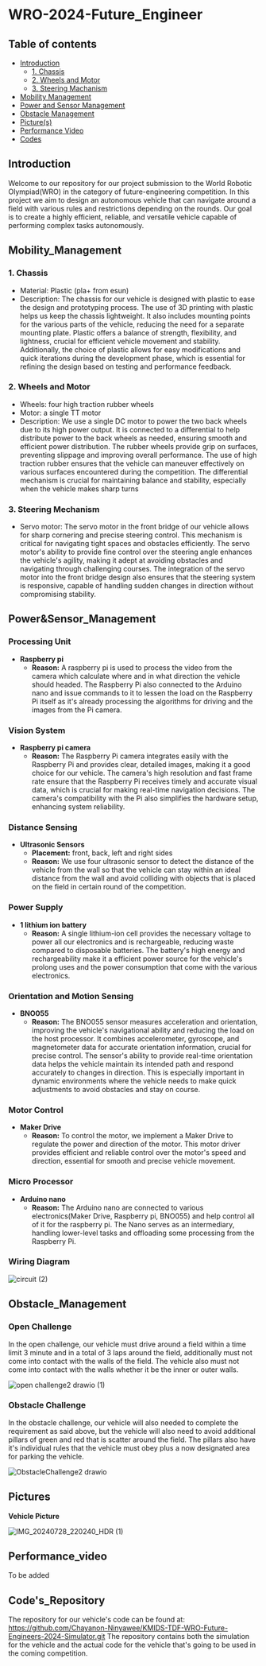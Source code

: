 # WRO-2024-Future_Engineer
## Table of contents

- [Introduction](#Introduction)
  - [1. Chassis](#1._Chassis)
  - [2. Wheels and Motor](#2._Wheels_and_Motor)
  - [3. Steering Machanism](#3._Steering_Mechanism)
- [Mobility Management](#Mobility_Management)
- [Power and Sensor Management](#Power&Sensor_Management)
- [Obstacle Management](#Obstacle_Management)
- [Picture(s)](#Pictures)
- [Performance Video](#Performance_video)
- [Codes](#Code's_Repository)  

## Introduction

Welcome to our repository for our project submission to the World Robotic Olympiad(WRO)
in the category of future-engineering competition. In this project we aim to design an
autonomous vehicle that can navigate around a field with various rules and restrictions
depending on the rounds. Our goal is to create a highly efficient, reliable, and versatile 
vehicle capable of performing complex tasks autonomously.

## Mobility_Management

### 1. Chassis
  - Material: Plastic (pla+ from esun)
  - Description: The chassis for our vehicle is designed with plastic to ease the design
    and prototyping process. The use of 3D printing with plastic helps us keep the chassis
    lightweight. It also includes mounting points for the various parts of the vehicle, reducing
    the need for a separate mounting plate. Plastic offers a balance of strength, flexibility,
    and lightness, crucial for efficient vehicle movement and stability. Additionally, the
    choice of plastic allows for easy modifications and quick iterations during the development
    phase, which is essential for refining the design based on testing and performance feedback.
    
### 2. Wheels and Motor  
  - Wheels: four high traction rubber wheels
  - Motor: a single TT motor
  - Description: We use a single DC motor to power the two back wheels due to its high power
    output. It is connected to a differential to help distribute power to the back wheels as
    needed, ensuring smooth and efficient power distribution. The rubber wheels provide grip
    on surfaces, preventing slippage and improving overall performance. The use of high traction
    rubber ensures that the vehicle can maneuver effectively on various surfaces encountered
    during the competition. The differential mechanism is crucial for maintaining balance and
    stability, especially when the vehicle makes sharp turns

### 3. Steering Mechanism  
   - Servo motor: The servo motor in the front bridge of our vehicle allows for sharp cornering
     and precise steering control. This mechanism is critical for navigating tight spaces and
     obstacles efficiently. The servo motor's ability to provide fine control over the steering
     angle enhances the vehicle's agility, making it adept at avoiding obstacles and navigating
     through challenging courses. The integration of the servo motor into the front bridge design
     also ensures that the steering system is responsive, capable of handling sudden
     changes in direction without compromising stability.
     
## Power&Sensor_Management
### Processing Unit  
- **Raspberry pi**
  - **Reason:** A raspberry pi is used to process the video from the camera which calculate
    where and in what direction the vehicle should headed. The Raspberry Pi also connected
    to the Arduino nano and issue commands to it to lessen the load on the Raspberry Pi itself
    as it's already processing the algorithms for driving and the images from the Pi camera.

### Vision System
- **Raspberry pi camera**
  - **Reason:**  The Raspberry Pi camera integrates easily with the Raspberry Pi and provides
    clear, detailed images, making it a good choice for our vehicle. The camera's high resolution
    and fast frame rate ensure that the Raspberry Pi receives timely and accurate visual data,
    which is crucial for making real-time navigation decisions. The camera's compatibility with
    the Pi also simplifies the hardware setup, enhancing system reliability.
    
### Distance Sensing  
- **Ultrasonic Sensors**
  - **Placement:** front, back, left and right sides
  - **Reason:** We use four ultrasonic sensor to detect the distance of the vehicle from
    the wall so that the vehicle can stay within an ideal distance from the wall and
    avoid colliding with objects that is placed on the field in certain round of
    the competition.

### Power Supply
- **1 lithium ion battery**
  - **Reason:** A single lithium-ion cell provides the necessary voltage to power all
    our electronics and is rechargeable, reducing waste compared to disposable batteries.
    The battery's high energy and rechargeability make it a efficient power source for
    the vehicle's prolong uses and the power consumption that come with the various
    electronics.

### Orientation and Motion Sensing
- **BNO055**
  - **Reason:** The BNO055 sensor measures acceleration and orientation, improving
    the vehicle's navigational ability and reducing the load on the host processor.
    It combines accelerometer, gyroscope, and magnetometer data for accurate orientation
    information, crucial for precise control. The sensor's ability to provide real-time
    orientation data helps the vehicle maintain its intended path and respond accurately
    to changes in direction. This is especially important in dynamic environments where
    the vehicle needs to make quick adjustments to avoid obstacles and stay on course.

### Motor Control
- **Maker Drive**
  - **Reason:** To control the motor, we implement a Maker Drive to regulate the power
    and direction of the motor. This motor driver provides efficient and reliable
    control over the motor's speed and direction, essential for smooth and precise
    vehicle movement.

### Micro Processor
- **Arduino nano**
  - **Reason:** The Arduino nano are connected to various electronics(Maker Drive, Raspberry pi,
    BNO055) and help control all of it for the raspberry pi. The Nano serves as an intermediary,
    handling lower-level tasks and offloading some processing from the Raspberry Pi.



### Wiring Diagram


![circuit (2)](https://github.com/user-attachments/assets/ee321578-954b-4a7f-b899-d265ed52cab6)


## Obstacle_Management  
### Open Challenge  
In the open challenge, our vehicle must drive around a field within a time limit 3 minute and
in a total of 3 laps around the field, additionally must not come into contact with the walls 
of the field. The vehicle also must not come into contact with the walls whether it be the 
inner or outer walls.


![open challenge2 drawio (1)](https://github.com/user-attachments/assets/29609437-159f-4914-81d7-570c17d80eff)


### Obstacle Challenge  
In the obstacle challenge, our vehicle will also needed to complete the requirement as said above,
but the vehicle will also need to avoid additional pillars of green and red that is scatter around
the field. The pillars also have it's individual rules that the vehicle must obey plus a now designated
area for parking the vehicle.  


![ObstacleChallenge2 drawio](https://github.com/user-attachments/assets/226d0d06-ef2b-4151-918d-a48813322abe)


## Pictures
**Vehicle Picture**  

![IMG_20240728_220240_HDR (1)](https://github.com/user-attachments/assets/bea13e5b-34d0-43cb-bb45-c0cf6dfb639b)


## Performance_video
To be added

## Code's_Repository  
The repository for our vehicle's code can be found at:
https://github.com/Chayanon-Ninyawee/KMIDS-TDF-WRO-Future-Engineers-2024-Simulator.git 
The repository contains both the simulation for the vehicle and the actual code for the
vehicle that's going to be used in the coming competition.

